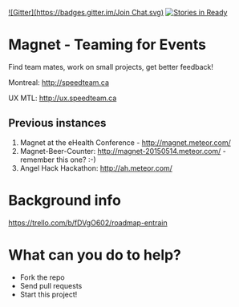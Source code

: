 [![Gitter](https://badges.gitter.im/Join Chat.svg)](https://gitter.im/MeteorMTL/magnet?utm_source=badge&utm_medium=badge&utm_campaign=pr-badge&utm_content=badge)
[![Stories in Ready](https://badge.waffle.io/MeteorMTL/magnet.png?label=ready&title=Ready)](https://waffle.io/MeteorMTL/magnet)

# Magnet - Teaming for Events
Find team mates, work on small projects, get better feedback!

Montreal: http://speedteam.ca

UX MTL: http://ux.speedteam.ca

## Previous instances
1. Magnet at the eHealth Conference - http://magnet.meteor.com/
1. Magnet-Beer-Counter: http://magnet-20150514.meteor.com/ - remember this one? :-)
1. Angel Hack Hackathon: http://ah.meteor.com/

# Background info

https://trello.com/b/fDVgO602/roadmap-entrain

# What can you do to help?
- Fork the repo
- Send pull requests
- Start this project!
